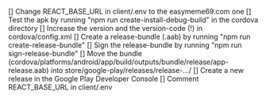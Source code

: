 [] Change REACT_BASE_URL in client/.env to the easymeme69.com one
[] Test the apk by running "npm run create-install-debug-build" in the cordova directory
[] Increase the version and the version-code (!) in cordova/config.xml
[] Create a release-bundle (.aab) by running "npm run create-release-bundle"
[] Sign the release-bundle by running "npm run sign-release-bundle"
[] Move the bundle (cordova/platforms/android/app/build/outputs/bundle/release/app-release.aab) into store/google-play/releases/release-.../
[] Create a new release in the Google Play Developer Console
[] Comment REACT_BASE_URL in client/.env